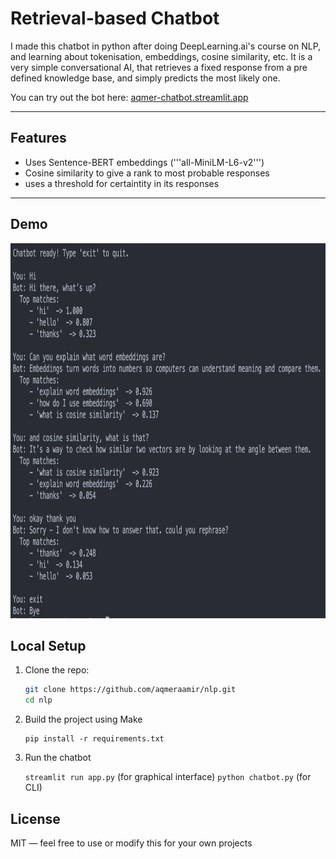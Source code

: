 # Retrieval-based Chatbot 

I made this chatbot in python after doing DeepLearning.ai's course on NLP, and learning about tokenisation, embeddings, cosine similarity, etc.
It is a very simple conversational AI, that retrieves a fixed response from a pre defined knowledge base, and simply predicts the most likely one.

You can try out the bot here: [aqmer-chatbot.streamlit.app](https://aqmer-chatbot.streamlit.app)

---

## Features

- Uses Sentence-BERT embeddings ('''all-MiniLM-L6-v2''')
- Cosine similarity to give a rank to most probable responses
- uses a threshold for certaintity in its responses

---

## Demo
<div align="center">
<img src="https://github.com/aqmeraamir/NLP/blob/main/images/demo.png" width=890 height=600></img>
</div>


## Local Setup

1. Clone the repo:
   ```bash
   git clone https://github.com/aqmeraamir/nlp.git
   cd nlp
   ```

2. Build the project using Make
    ```
    pip install -r requirements.txt
    ```


3. Run the chatbot

    ``` streamlit run app.py ``` (for graphical interface)
    ``` python chatbot.py ``` (for CLI)





## License
MIT — feel free to use or modify this for your own projects